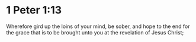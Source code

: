 # 1 Peter 1:13

Wherefore gird up the loins of your mind, be sober, and hope to the end for the grace that is to be brought unto you at the revelation of Jesus Christ;